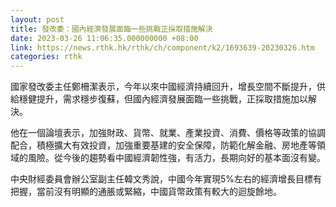 ```yaml
---
layout: post
title: 發改委：國內經濟發展面臨一些挑戰正採取措施解決
date: 2023-03-26 11:06:35.000000000 +08:00
link: https://news.rthk.hk/rthk/ch/component/k2/1693639-20230326.htm
categories: rthk
---
```


國家發改委主任鄭柵潔表示，今年以來中國經濟持續回升，增長空間不斷提升，供給穩健提升，需求穩步復蘇，但國內經濟發展面臨一些挑戰，正採取措施加以解決。

他在一個論壇表示，加強財政、貨幣、就業、產業投資、消費、價格等政策的協調配合，積極擴大有效投資，加強重要基建的安全保障，防範化解金融、房地產等領域的風險。從今後的趨勢看中國經濟韌性強，有活力，長期向好的基本面沒有變。

中央財經委員會辦公室副主任韓文秀說，中國今年實現5%左右的經濟增長目標有把握，當前沒有明顯的通脹或緊縮，中國貨幣政策有較大的迴旋餘地。
